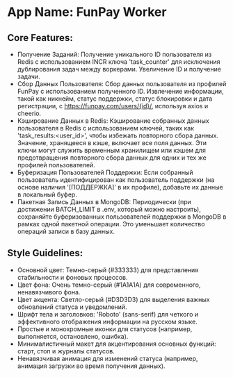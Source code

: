 # **App Name**: FunPay Worker

## Core Features:

- Получение Заданий: Получение уникального ID пользователя из Redis с использованием INCR ключа 'task_counter' для исключения дублирования задач между воркерами. Увеличение ID и получение задачи.
- Сбор Данных Пользователя: Сбор данных пользователя из профилей FunPay с использованием полученного ID. Извлечение информации, такой как никнейм, статус поддержки, статус блокировки и дата регистрации, с https://funpay.com/users/{id}/, используя axios и cheerio.
- Кэширование Данных в Redis: Кэширование собранных данных пользователя в Redis с использованием ключей, таких как 'task_results:<user_id>', чтобы избежать повторного сбора данных. Значение, хранящееся в кэше, включает все поля данных. Эти ключи могут служить временным хранилищем или кэшем для предотвращения повторного сбора данных для одних и тех же профилей пользователей.
- Буферизация Пользователей Поддержки: Если собранный пользователь идентифицирован как пользователь поддержки (на основе наличия '[ПОДДЕРЖКА]' в их профиле), добавьте их данные в локальный буфер.
- Пакетная Запись Данных в MongoDB: Периодически (при достижении BATCH_LIMIT в .env, который можно настроить), сохраняйте буферизованных пользователей поддержки в MongoDB в рамках одной пакетной операции. Это уменьшает количество операций записи в базу данных.

## Style Guidelines:

- Основной цвет: Темно-серый (#333333) для представления стабильности и фоновых процессов.
- Цвет фона: Очень темно-серый (#1A1A1A) для современного, ненавязчивого фона.
- Цвет акцента: Светло-серый (#D3D3D3) для выделения важных обновлений статуса и уведомлений.
- Шрифт тела и заголовков: 'Roboto' (sans-serif) для четкого и эффективного отображения информации на русском языке.
- Простые и монохромные иконки для статусов (например, выполняется, остановлено, ошибка).
- Минималистичный макет для акцентирования основных функций: старт, стоп и журналы статусов.
- Ненавязчивая анимация для изменений статуса (например, анимация загрузки во время получения данных).